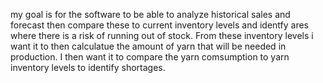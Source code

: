 
 my goal is for the software to be able to analyze historical sales and forecast then compare these to current inventory levels and identfy ares where there is a risk of running out of stock. From these inventory levels i want it to then calculatue the amount of yarn that will be needed in production. I then want it to compare the yarn comsumption to yarn inventory levels to identify shortages. 